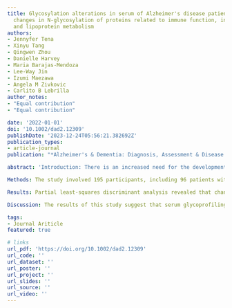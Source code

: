 ```yaml
---
title: Glycosylation alterations in serum of Alzheimer's disease patients show widespread
  changes in N-glycosylation of proteins related to immune function, inflammation,
  and lipoprotein metabolism
authors:
- Jennyfer Tena
- Xinyu Tang
- Qingwen Zhou
- Danielle Harvey
- Maria Barajas-Mendoza
- Lee-Way Jin
- Izumi Maezawa
- Angela M Zivkovic
- Carlito B Lebrilla
author_notes:
- "Equal contribution"
- "Equal contribution"

date: '2022-01-01'
doi: '10.1002/dad2.12309'
publishDate: '2023-12-24T05:56:21.382692Z'
publication_types:
- article-journal
publication: "*Alzheimer's & Dementia: Diagnosis, Assessment & Disease Monitoring*"

abstract: 'Introduction: There is an increased need for the development of novel blood-based biomarkers for early detection, prevention, or intervention in Alzheimer's disease (AD). This study sought to determine whether serum glycopeptide analysis holds potential for identifying novel diagnostics and prognostics of AD.

Methods: The study involved 195 participants, including 96 patients with an AD diagnosis and 99 controls with no cognitive deficit. Utilizing a validated analytical mass spectrometry method, we monitored the site-specific glycosylation of 52 serum glycoproteins.

Results: Partial least-squares discriminant analysis revealed that changes in overall sialylation and fucosylation of serum glycoproteins may be indicators of an AD disease state. Loss of fucosylation of immunoglobulin G1 (IgG1) and IgG2 was indicative of AD diagnosis. Individual glycopeptide analysis found separation between the AD patients and controls on complement proteins and apolipoprotein B.

Discussion: The results of this study suggest that serum glycoprofiling may be a promising approach for biomarker discovery.'

tags:
- Journal Ariticle
featured: true

# links
url_pdf: 'https://doi.org/10.1002/dad2.12309'
url_code: ''
url_dataset: ''
url_poster: ''
url_project: ''
url_slides: ''
url_source: ''
url_video: ''
---
```

